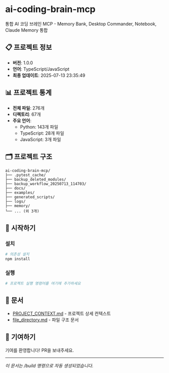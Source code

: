 # ai-coding-brain-mcp

통합 AI 코딩 브레인 MCP - Memory Bank, Desktop Commander, Notebook, Claude Memory 통합

## 📋 프로젝트 정보

- **버전**: 1.0.0
- **언어**: TypeScript/JavaScript
- **최종 업데이트**: 2025-07-13 23:35:49

## 📊 프로젝트 통계

- **전체 파일**: 276개
- **디렉토리**: 67개
- **주요 언어**:
  - Python: 143개 파일
  - TypeScript: 28개 파일
  - JavaScript: 3개 파일

## 🗂️ 프로젝트 구조

```
ai-coding-brain-mcp/
├── .pytest_cache/
├── backup_deleted_modules/
├── backup_workflow_20250713_114703/
├── docs/
├── examples/
├── generated_scripts/
├── logs/
├── memory/
└── ... (외 3개)
```

## 🚀 시작하기

### 설치

```bash
# 의존성 설치
npm install
```

### 실행

```bash
# 프로젝트 실행 명령어를 여기에 추가하세요
```

## 📖 문서

- [PROJECT_CONTEXT.md](./PROJECT_CONTEXT.md) - 프로젝트 상세 컨텍스트
- [file_directory.md](./file_directory.md) - 파일 구조 문서

## 🤝 기여하기

기여를 환영합니다! PR을 보내주세요.

---
*이 문서는 /build 명령으로 자동 생성되었습니다.*
